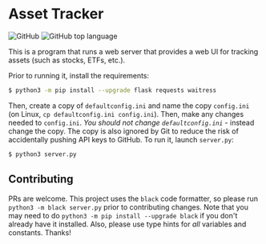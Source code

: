 # Asset Tracker

![GitHub](https://img.shields.io/github/license/coconutmacaroon/asset-tracker?style=for-the-badge) ![GitHub top language](https://img.shields.io/github/languages/top/coconutmacaroon/asset-tracker?style=for-the-badge)

This is a program that runs a web server that provides a web UI for tracking assets (such as stocks, ETFs, etc.).

Prior to running it, install the requirements:
```sh
$ python3 -m pip install --upgrade flask requests waitress
```
Then, create a copy of `defaultconfig.ini` and name the copy `config.ini` (on Linux, `cp defaultconfig.ini config.ini`). Then, make any changes needed to `config.ini`. _You should not change `defaultconfig.ini`_ - instead change the copy. The copy is also ignored by Git to reduce the risk of accidentally pushing API keys to GitHub.
To run it, launch `server.py`:
```sh
$ python3 server.py
```

## Contributing

PRs are welcome. This project uses the `black` code formatter, so please run `python3 -m black server.py` prior to contributing changes. Note that you may need to do `python3 -m pip install --upgrade black` if you don't already have it installed. Also, please use type hints for _all_ variables and constants. Thanks!